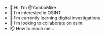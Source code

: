 - 👋 Hi, I’m @YamboMike
- 👀 I’m interested in OSINT
- 🌱 I’m currently learning digital investigations
- 💞️ I’m looking to collaborate on osint
- 📫 How to reach me ...

<!---
YamboMike/YamboMike is a ✨ special ✨ repository because its `README.md` (this file) appears on your GitHub profile.
You can click the Preview link to take a look at your changes.
--->
